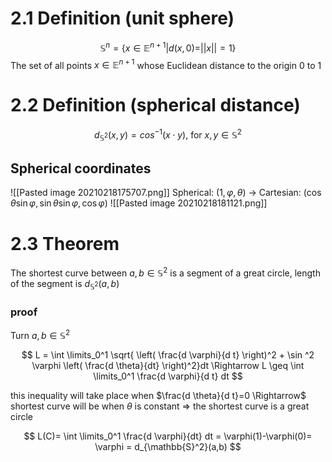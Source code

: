 # 2.1 Definition (unit sphere)
$$ 
\mathbb{S}^n = \{ x\in \mathbb{E}^{n+1} | d(x,0)=||x||=1 \}
$$
The set of all points $x \in \mathbb{E}^{n+1}$ whose Euclidean distance to the origin $0$ to $1$


# 2.2 Definition (spherical distance)
$$
d_{\mathbb{S}^2}(x,y) = cos^{-1}(x \cdot y), \ \text{for } x,y \in \mathbb{S}^2
$$

## Spherical coordinates
![[Pasted image 20210218175707.png]]
Spherical: $(1, \varphi, \theta)$ -> Cartesian: $(\cos \theta \sin \varphi, \sin \theta \sin \varphi, \cos \varphi)$
![[Pasted image 20210218181121.png]]

# 2.3 Theorem
The shortest curve between $a,b \in \mathbb{S}^2$ is a segment of a great circle, length of the segment is $d_{ \mathbb{S}^2} (a,b)$

### proof
Turn $a,b \in \mathbb{S}^2$

$$
L = \int \limits_0^1 \sqrt{ \left( \frac{d \varphi}{d t} \right)^2 + \sin ^2 \varphi \left( \frac{d \theta}{dt} \right)^2}dt \Rightarrow L \geq \int \limits_0^1 \frac{d \varphi}{d t} dt
$$

this inequality will take place when $\frac{d \theta}{d t}=0 \Rightarrow$ shortest curve will be when $\theta$ is constant $\Rightarrow$ the shortest curve is a great circle

$$
L(C)= \int \limits_0^1 \frac{d \varphi}{dt} dt = \varphi(1)-\varphi(0)= \varphi = d_{\mathbb{S}^2}(a,b)
$$